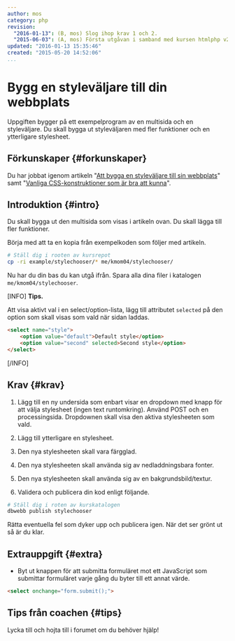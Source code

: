 ```yaml
---
author: mos
category: php
revision:
  "2016-01-13": (B, mos) Slog ihop krav 1 och 2.
  "2015-06-03": (A, mos) Första utgåvan i samband med kursen htmlphp v2.
updated: "2016-01-13 15:35:46"
created: "2015-05-20 14:52:06"
...
```

Bygg en styleväljare till din webbplats
==================================

Uppgiften bygger på ett exempelprogram av en multisida och en styleväljare. Du skall bygga ut styleväljaren med fler funktioner och en ytterligare stylesheet.

<!--more-->



Förkunskaper {#forkunskaper}
-----------------------

Du har jobbat igenom artikeln "[Att bygga en styleväljare till sin webbplats](kunskap/att-bygga-en-stylevaljare-till-sin-webbplats)" samt "[Vanliga CSS-konstruktioner som är bra att kunna](kunskap/vanliga-css-konstruktioner-som-ar-bra-att-kunna)".



Introduktion {#intro}
-----------------------

Du skall bygga ut den multisida som visas i artikeln ovan. Du skall lägga till fler funktioner.

Börja med att ta en kopia från exempelkoden som följer med artikeln.

```bash
# Ställ dig i rooten av kursrepot
cp -ri example/stylechooser/* me/kmom04/stylechooser/
```

Nu har du din bas du kan utgå ifrån. Spara alla dina filer i katalogen `me/kmom04/stylechooser`.

[INFO]
**Tips.**

Att visa aktivt val i en select/option-lista, lägg till attributet `selected` på den option som skall visas som vald när sidan laddas.

```html
<select name="style">
    <option value="default">Default style</option>
    <option value="second" selected>Second style</option>
</select>
```
[/INFO]



Krav {#krav}
-----------------------

1. Lägg till en ny undersida som enbart visar en dropdown med knapp för att välja stylesheet (ingen text runtomkring). Använd POST och en processingsida. Dropdownen skall visa den aktiva stylesheeten som vald.

1. Lägg till ytterligare en stylesheet.

1. Den nya stylesheeten skall vara färgglad.

1. Den nya stylesheeten skall använda sig av nedladdningsbara fonter.

1. Den nya stylesheeten skall använda sig av en bakgrundsbild/textur.

1. Validera och publicera din kod enligt följande.

```bash
# Ställ dig i roten av kurskatalogen
dbwebb publish stylechooser
```

Rätta eventuella fel som dyker upp och publicera igen. När det ser grönt ut så är du klar. 



Extrauppgift {#extra}
-----------------------

* Byt ut knappen för att submitta formuläret mot ett JavaScript som submittar formuläret varje gång du byter till ett annat värde.

```html
<select onchange="form.submit();">
```



Tips från coachen {#tips}
-----------------------

Lycka till och hojta till i forumet om du behöver hjälp!




